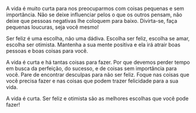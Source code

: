 A vida é muito curta para nos preocuparmos com coisas pequenas e sem importância. 
Não se deixe influenciar pelos o que os outros pensam, não deixe que pessoas negativas lhe coloquem para baixo. 
Divirta-se, faça pequenas loucuras, seja você mesmo!

Ser feliz é uma escolha, não uma dádiva. Escolha ser feliz, escolha se amar, escolha ser otimista. 
Mantenha a sua mente positiva e ela irá atrair boas pessoas e boas coisas para você.

A vida é curta e há tantas coisas para fazer. 
Por que devemos perder tempo em busca da perfeição, do sucesso, e de coisas sem importância para você. 
Pare de encontrar desculpas para não ser feliz.
Foque nas coisas que você precisa fazer e nas coisas que podem trazer felicidade para a sua vida.

A vida é curta. Ser feliz e otimista são as melhores escolhas que você pode fazer!

    
